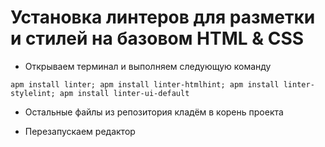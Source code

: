 # Установка линтеров для разметки и стилей на базовом HTML & CSS

* Открываем терминал и выполняем следующую команду

```ShellSession
apm install linter; apm install linter-htmlhint; apm install linter-stylelint; apm install linter-ui-default
```

* Остальные файлы из репозитория кладём в корень проекта

* Перезапускаем редактор
